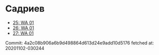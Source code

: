 # Садриев
- [25: WA 01](25.md)
- [26: WA 01](26.md)
- [27: WA 01](27.md)

Commit: 4a2c08b906a6b9d498864d613d24e9add10d5176
 fetched at: 20201102-030244
